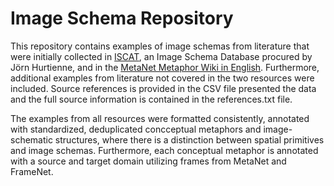 # Image Schema Repository 

This repository contains examples of image schemas from literature that were initially collected in <a href="http://zope.psyergo.uni-wuerzburg.de/iscat">ISCAT</a>, 
an Image Schema Database procured by Jörn Hurtienne, and in the <a href="https://metaphor.icsi.berkeley.edu/pub/en/index.php/Category:Metaphor">MetaNet Metaphor Wiki in English</a>. 
Furthermore, additional examples from literature not covered in the two resources were included. Source references is provided in the CSV file presented the data and 
the full source information is contained in the references.txt file. 

The examples from all resources were formatted consistently, annotated with standardized, deduplicated concceptual metaphors and image-schematic structures, where there is a distinction between spatial primitives and image schemas. Furthermore, each conceptual metaphor is annotated with a source and target domain utilizing frames from MetaNet and FrameNet.

